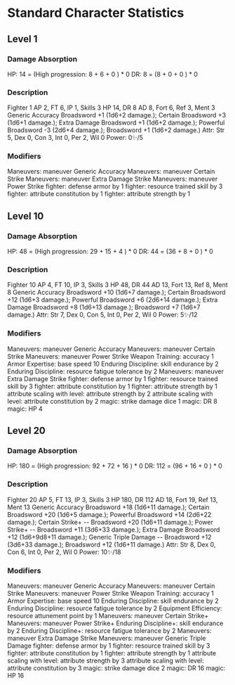# Standard Character Statistics

## Level 1

### Damage Absorption
HP: 14 = (High progression: 8 <level> + 6 <con> + 0 <modifier>) * 0 <elite multiplier>
DR: 8 = (8 <armor> + 0 <modifier> + 0 <monster progression>) * 0 <elite multiplier>

### Description
Fighter 1
AP 2, FT 6, IP 1, Skills 3
HP 14, DR 8
AD 8, Fort 6, Ref 3, Ment 3
Generic Accuracy Broadsword +1 (1d6+2 damage.); Certain Broadsword +3 (1d6+1 damage.); Extra Damage Broadsword +1 (1d6+2 damage.); Powerful Broadsword -3 (2d6+4 damage.); Broadsword +1 (1d6+2 damage.)
Attr: Str 5, Dex 0, Con 3, Int 0, Per 2, Wil 0
Power: 0✨/5

### Modifiers
Maneuvers: maneuver Generic Accuracy
Maneuvers: maneuver Certain Strike
Maneuvers: maneuver Extra Damage Strike
Maneuvers: maneuver Power Strike
fighter: defense armor by 1
fighter: resource trained skill by 3
fighter: attribute constitution by 1
fighter: attribute strength by 1

## Level 10

### Damage Absorption
HP: 48 = (High progression: 29 <level> + 15 <con> + 4 <modifier>) * 0 <elite multiplier>
DR: 44 = (36 <armor> + 8 <modifier> + 0 <monster progression>) * 0 <elite multiplier>

### Description
Fighter 10
AP 4, FT 10, IP 3, Skills 3
HP 48, DR 44
AD 13, Fort 13, Ref 8, Ment 8
Generic Accuracy Broadsword +10 (1d6+7 damage.); Certain Broadsword +12 (1d6+3 damage.); Powerful Broadsword +6 (2d6+14 damage.); Extra Damage Broadsword +8 (1d6+13 damage.); Broadsword +7 (1d6+7 damage.)
Attr: Str 7, Dex 0, Con 5, Int 0, Per 2, Wil 0
Power: 5✨/12

### Modifiers
Maneuvers: maneuver Generic Accuracy
Maneuvers: maneuver Certain Strike
Maneuvers: maneuver Power Strike
Weapon Training: accuracy 1
Armor Expertise: base speed 10
Enduring Discipline: skill endurance by 2
Enduring Discipline: resource fatigue tolerance by 2
Maneuvers: maneuver Extra Damage Strike
fighter: defense armor by 1
fighter: resource trained skill by 3
fighter: attribute constitution by 1
fighter: attribute strength by 1
attribute scaling with level: attribute strength by 2
attribute scaling with level: attribute constitution by 2
magic: strike damage dice 1
magic: DR 8
magic: HP 4

## Level 20

### Damage Absorption
HP: 180 = (High progression: 92 <level> + 72 <con> + 16 <modifier>) * 0 <elite multiplier>
DR: 112 = (96 <armor> + 16 <modifier> + 0 <monster progression>) * 0 <elite multiplier>

### Description
Fighter 20
AP 5, FT 13, IP 3, Skills 3
HP 180, DR 112
AD 18, Fort 19, Ref 13, Ment 13
Generic Accuracy Broadsword +18 (1d6+11 damage.); Certain Broadsword +20 (1d6+5 damage.); Powerful Broadsword +14 (2d6+22 damage.); Certain Strike+ -- Broadsword +20 (1d6+11 damage.); Power Strike+ -- Broadsword +11 (3d6+33 damage.); Extra Damage Broadsword +12 (1d6+9d8+11 damage.); Generic Triple Damage -- Broadsword +12 (3d6+33 damage.); Broadsword +12 (1d6+11 damage.)
Attr: Str 8, Dex 0, Con 6, Int 0, Per 2, Wil 0
Power: 10✨/18

### Modifiers
Maneuvers: maneuver Generic Accuracy
Maneuvers: maneuver Certain Strike
Maneuvers: maneuver Power Strike
Weapon Training: accuracy 1
Armor Expertise: base speed 10
Enduring Discipline: skill endurance by 2
Enduring Discipline: resource fatigue tolerance by 2
Equipment Efficiency: resource attunement point by 1
Maneuvers: maneuver Certain Strike+
Maneuvers: maneuver Power Strike+
Enduring Discipline+: skill endurance by 2
Enduring Discipline+: resource fatigue tolerance by 2
Maneuvers: maneuver Extra Damage Strike
Maneuvers: maneuver Generic Triple Damage
fighter: defense armor by 1
fighter: resource trained skill by 3
fighter: attribute constitution by 1
fighter: attribute strength by 1
attribute scaling with level: attribute strength by 3
attribute scaling with level: attribute constitution by 3
magic: strike damage dice 2
magic: DR 16
magic: HP 16
